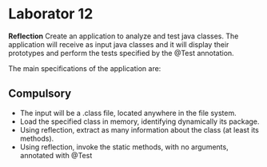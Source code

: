 # Laborator 12

**Reflection**
Create an application to analyze and test java classes.
The application will receive as input java classes and it will display their prototypes and perform the tests specified by the @Test annotation.

The main specifications of the application are:

## Compulsory

- The input will be a .class file, located anywhere in the file system.
- Load the specified class in memory, identifying dynamically its package.
- Using reflection, extract as many information about the class (at least its methods).
- Using reflection, invoke the static methods, with no arguments, annotated with @Test
